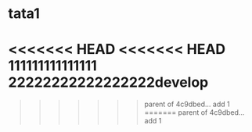 # tata1
<<<<<<< HEAD
<<<<<<< HEAD
111111111111111
22222222222222222develop
=======
>>>>>>> parent of 4c9dbed... add 1
=======
>>>>>>> parent of 4c9dbed... add 1

